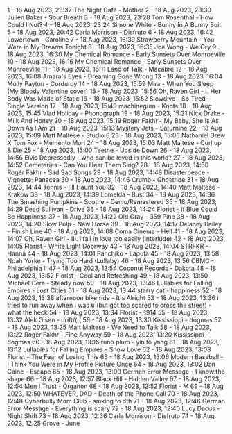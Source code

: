 1 - 18 Aug 2023, 23:32	The Night Café - Mother
2 - 18 Aug 2023, 23:30	Julien Baker - Sour Breath
3 - 18 Aug 2023, 23:28	Tom Rosenthal - How Could I Not?
4 - 18 Aug 2023, 23:24	Simone White - Bunny In A Bunny Suit
5 - 18 Aug 2023, 20:42	Carla Morrison - Disfruto
6 - 18 Aug 2023, 16:42	Lowertown - Caroline
7 - 18 Aug 2023, 16:39	Strawberry Mountain - You Were in My Dreams Tonight
8 - 18 Aug 2023, 16:35	Joe Wong - We Cry
9 - 18 Aug 2023, 16:30	My Chemical Romance - Early Sunsets Over Monroeville
10 - 18 Aug 2023, 16:16	My Chemical Romance - Early Sunsets Over Monroeville
11 - 18 Aug 2023, 16:11	Land of Talk - Macabre
12 - 18 Aug 2023, 16:08	Amara's Eyes - Dreaming Gone Wrong
13 - 18 Aug 2023, 16:04	Molly Payton - Corduroy
14 - 18 Aug 2023, 15:59	Mira - When You Sleep (My Bloody Valentine cover)
15 - 18 Aug 2023, 15:56	Oh, Raven Girl - I. Her Body Was Made of Static
16 - 18 Aug 2023, 15:52	Slowdive - So Tired - Single Version
17 - 18 Aug 2023, 15:49	machinegum - Knots
18 - 18 Aug 2023, 15:45	Vlad Holiday - Phonograph
19 - 18 Aug 2023, 15:21	Nick Drake - Milk And Honey
20 - 18 Aug 2023, 15:19	Rogér Fakhr - My Baby, She Is As Down As I Am
21 - 18 Aug 2023, 15:13	Mystery Jets - Saturnine
22 - 18 Aug 2023, 15:09	Matt Maltese - Studio 6
23 - 18 Aug 2023, 15:06	Nathaniel Drew X Tom Fox - Memento Mori
24 - 18 Aug 2023, 15:03	Matt Maltese - Curl up & Die
25 - 18 Aug 2023, 15:00	Teethe - Upside Down
26 - 18 Aug 2023, 14:56	Elvis Depressedly - who can be loved in this world?
27 - 18 Aug 2023, 14:52	Cemeteries - Can You Hear Them Sing?
28 - 18 Aug 2023, 14:50	Rogér Fakhr - Sad Sad Songs
29 - 18 Aug 2023, 14:48	Disasterpeace - Vignette: Panacea
30 - 18 Aug 2023, 14:46	Crumb - Ghostride
31 - 18 Aug 2023, 14:44	Tennis - I'll Haunt You
32 - 18 Aug 2023, 14:40	Matt Maltese - Krakow
33 - 18 Aug 2023, 14:39	Lomelda - Bust
34 - 18 Aug 2023, 14:36	The Smashing Pumpkins - Soothe - Demo/Remastered
35 - 18 Aug 2023, 14:29	Dead Sullivan - Drive
36 - 18 Aug 2023, 14:24	Florist - If Blue Could Be Happiness
37 - 18 Aug 2023, 14:22	Old Gray - 359 Pine
38 - 18 Aug 2023, 14:20	Slow Pulp - New Horse
39 - 18 Aug 2023, 14:17	Delaney Bailey - Finish Line
40 - 18 Aug 2023, 14:08	Coma Cinema - Hell
41 - 18 Aug 2023, 14:07	Oh, Raven Girl - III. i fall in love too easily (interlude)
42 - 18 Aug 2023, 14:05	Florist - White Light Doorway
43 - 18 Aug 2023, 14:04	STRFKR - Hanna
44 - 18 Aug 2023, 14:01	Panchiko - Laputa
45 - 18 Aug 2023, 13:58	Noah Yorke - Trying Too Hard (Lullaby)
46 - 18 Aug 2023, 13:56	CBMC - Philadelphia II
47 - 18 Aug 2023, 13:54	Coconut Records - Dakota
48 - 18 Aug 2023, 13:52	Florist - Cool and Refreshing
49 - 18 Aug 2023, 13:50	Michael Cera - Steady now
50 - 18 Aug 2023, 13:46	Lullabies for Falling Empires - Lost Cities
51 - 18 Aug 2023, 13:44	starry cat - happiness
52 - 18 Aug 2023, 13:38	afternoon bike ride - It's Alright
53 - 18 Aug 2023, 13:36	i tried to run away when i was 6 (but got too scared to cross the street) - what the heck
54 - 18 Aug 2023, 13:34	Florist - 1914
55 - 18 Aug 2023, 13:32	Alek Olsen - drift/(:(
56 - 18 Aug 2023, 13:30	Kississippi - dogmas
57 - 18 Aug 2023, 13:25	Matt Maltese - We Need to Talk
58 - 18 Aug 2023, 13:22	Rogér Fakhr - Fine Anyway
59 - 18 Aug 2023, 13:20	Kississippi - dogmas
60 - 18 Aug 2023, 13:16	runo plum - yin to yang
61 - 18 Aug 2023, 13:12	Lullabies for Falling Empires - Snow Love
62 - 18 Aug 2023, 13:08	Florist - The Fear of Losing This
63 - 18 Aug 2023, 13:06	Modern Baseball - I Think You Were in My Profile Picture Once
64 - 18 Aug 2023, 13:02	Dan Caine - Escape
65 - 18 Aug 2023, 13:00	German Error Message - I know the shape
66 - 18 Aug 2023, 12:57	Black Hill - Hidden Valley
67 - 18 Aug 2023, 12:54	Men I Trust - Organon
68 - 18 Aug 2023, 12:52	Florist - M
69 - 18 Aug 2023, 12:50	WHATEVER, DAD - Death of the Phone Call
70 - 18 Aug 2023, 12:48	Cyberbully Mom Club - smking to dth
71 - 18 Aug 2023, 12:46	German Error Message - Everything is scary
72 - 18 Aug 2023, 12:40	Lucy Dacus - Night Shift
73 - 18 Aug 2023, 12:36	Carla Morrison - Disfruto
74 - 18 Aug 2023, 12:25	Grove - June
